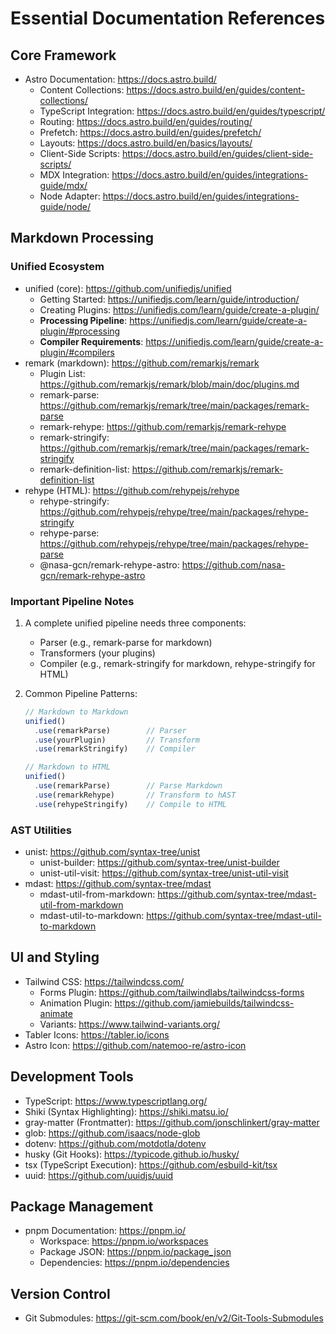 # Essential Documentation References

## Core Framework
- Astro Documentation: https://docs.astro.build/
  - Content Collections: https://docs.astro.build/en/guides/content-collections/
  - TypeScript Integration: https://docs.astro.build/en/guides/typescript/
  - Routing: https://docs.astro.build/en/guides/routing/
  - Prefetch: https://docs.astro.build/en/guides/prefetch/
  - Layouts: https://docs.astro.build/en/basics/layouts/
  - Client-Side Scripts: https://docs.astro.build/en/guides/client-side-scripts/
  - MDX Integration: https://docs.astro.build/en/guides/integrations-guide/mdx/
  - Node Adapter: https://docs.astro.build/en/guides/integrations-guide/node/

## Markdown Processing
### Unified Ecosystem
- unified (core): https://github.com/unifiedjs/unified
  - Getting Started: https://unifiedjs.com/learn/guide/introduction/
  - Creating Plugins: https://unifiedjs.com/learn/guide/create-a-plugin/
  - **Processing Pipeline**: https://unifiedjs.com/learn/guide/create-a-plugin/#processing
  - **Compiler Requirements**: https://unifiedjs.com/learn/guide/create-a-plugin/#compilers
- remark (markdown): https://github.com/remarkjs/remark
  - Plugin List: https://github.com/remarkjs/remark/blob/main/doc/plugins.md
  - remark-parse: https://github.com/remarkjs/remark/tree/main/packages/remark-parse
  - remark-rehype: https://github.com/remarkjs/remark-rehype
  - remark-stringify: https://github.com/remarkjs/remark/tree/main/packages/remark-stringify
  - remark-definition-list: https://github.com/remarkjs/remark-definition-list
- rehype (HTML): https://github.com/rehypejs/rehype
  - rehype-stringify: https://github.com/rehypejs/rehype/tree/main/packages/rehype-stringify
  - rehype-parse: https://github.com/rehypejs/rehype/tree/main/packages/rehype-parse
  - @nasa-gcn/remark-rehype-astro: https://github.com/nasa-gcn/remark-rehype-astro

### Important Pipeline Notes
1. A complete unified pipeline needs three components:
   - Parser (e.g., remark-parse for markdown)
   - Transformers (your plugins)
   - Compiler (e.g., remark-stringify for markdown, rehype-stringify for HTML)

2. Common Pipeline Patterns:
   ```js
   // Markdown to Markdown
   unified()
     .use(remarkParse)        // Parser
     .use(yourPlugin)         // Transform
     .use(remarkStringify)    // Compiler

   // Markdown to HTML
   unified()
     .use(remarkParse)        // Parse Markdown
     .use(remarkRehype)       // Transform to hAST
     .use(rehypeStringify)    // Compile to HTML
   ```

### AST Utilities
- unist: https://github.com/syntax-tree/unist
  - unist-builder: https://github.com/syntax-tree/unist-builder
  - unist-util-visit: https://github.com/syntax-tree/unist-util-visit
- mdast: https://github.com/syntax-tree/mdast
  - mdast-util-from-markdown: https://github.com/syntax-tree/mdast-util-from-markdown
  - mdast-util-to-markdown: https://github.com/syntax-tree/mdast-util-to-markdown

## UI and Styling
- Tailwind CSS: https://tailwindcss.com/
  - Forms Plugin: https://github.com/tailwindlabs/tailwindcss-forms
  - Animation Plugin: https://github.com/jamiebuilds/tailwindcss-animate
  - Variants: https://www.tailwind-variants.org/
- Tabler Icons: https://tabler.io/icons
- Astro Icon: https://github.com/natemoo-re/astro-icon

## Development Tools
- TypeScript: https://www.typescriptlang.org/
- Shiki (Syntax Highlighting): https://shiki.matsu.io/
- gray-matter (Frontmatter): https://github.com/jonschlinkert/gray-matter
- glob: https://github.com/isaacs/node-glob
- dotenv: https://github.com/motdotla/dotenv
- husky (Git Hooks): https://typicode.github.io/husky/
- tsx (TypeScript Execution): https://github.com/esbuild-kit/tsx
- uuid: https://github.com/uuidjs/uuid

## Package Management
- pnpm Documentation: https://pnpm.io/
  - Workspace: https://pnpm.io/workspaces
  - Package JSON: https://pnpm.io/package_json
  - Dependencies: https://pnpm.io/dependencies

## Version Control
- Git Submodules: https://git-scm.com/book/en/v2/Git-Tools-Submodules